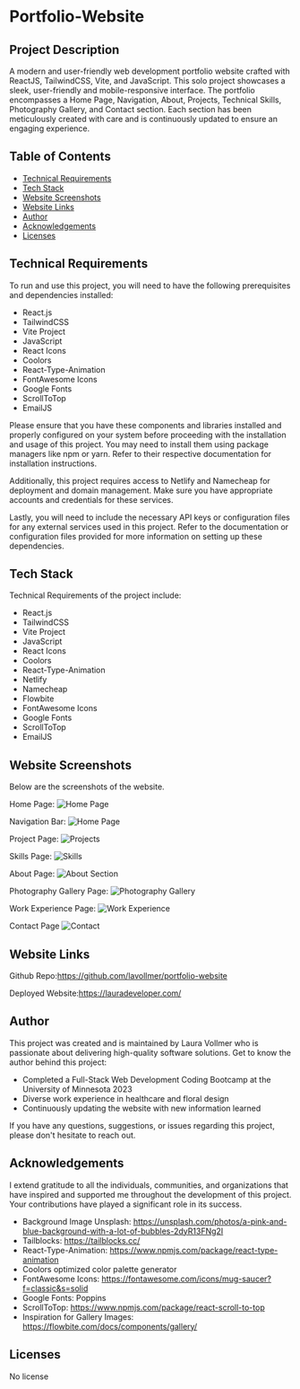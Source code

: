 # Portfolio-Website

## Project Description

A modern and user-friendly web development portfolio website crafted with ReactJS, TailwindCSS, Vite, and JavaScript. This solo project showcases a sleek, user-friendly and mobile-responsive interface. The portfolio encompasses a Home Page, Navigation, About, Projects, Technical Skills, Photography Gallery, and Contact section. Each section has been meticulously created with care and is continuously updated to ensure an engaging experience.

## Table of Contents

- [Technical Requirements](#technical-requirements)
- [Tech Stack](#tech-stack)
- [Website Screenshots](#website-screenshots)
- [Website Links](#website-links)
- [Author](#author)
- [Acknowledgements](#acknowledgements)
- [Licenses](#licenses)

## Technical Requirements

To run and use this project, you will need to have the following prerequisites and dependencies installed:

- React.js
- TailwindCSS
- Vite Project
- JavaScript
- React Icons
- Coolors
- React-Type-Animation
- FontAwesome Icons
- Google Fonts
- ScrollToTop
- EmailJS

Please ensure that you have these components and libraries installed and properly configured on your system before proceeding with the installation and usage of this project. You may need to install them using package managers like npm or yarn. Refer to their respective documentation for installation instructions.

Additionally, this project requires access to Netlify and Namecheap for deployment and domain management. Make sure you have appropriate accounts and credentials for these services.

Lastly, you will need to include the necessary API keys or configuration files for any external services used in this project. Refer to the documentation or configuration files provided for more information on setting up these dependencies.

## Tech Stack

Technical Requirements of the project include:

- React.js
- TailwindCSS
- Vite Project
- JavaScript
- React Icons
- Coolors
- React-Type-Animation
- Netlify
- Namecheap
- Flowbite
- FontAwesome Icons
- Google Fonts
- ScrollToTop
- EmailJS

## Website Screenshots

Below are the screenshots of the website.

Home Page:
![Home Page](./src/assets/READMEphotos/homepage.png)

Navigation Bar:
![Home Page](./src/assets/READMEphotos/Navigation.png)

Project Page:
![Projects](./src/assets/READMEphotos/projects.png)

Skills Page:
![Skills](./src/assets/READMEphotos/technicalskills.png)

About Page:
![About Section](./src/assets/READMEphotos/aboutme.png)

Photography Gallery Page:
![Photography Gallery](./src/assets/READMEphotos/photogallery.png)

Work Experience Page:
![Work Experience](./src/assets/READMEphotos/profwork.png)

Contact Page
![Contact](./src/assets/READMEphotos/contactform.png)

## Website Links

Github Repo:https://github.com/lavollmer/portfolio-website

Deployed Website:https://lauradeveloper.com/

## Author

This project was created and is maintained by Laura Vollmer who is passionate about delivering high-quality software solutions. Get to know the author behind this project:

- Completed a Full-Stack Web Development Coding Bootcamp at the University of Minnesota 2023
- Diverse work experience in healthcare and floral design
- Continuously updating the website with new information learned

If you have any questions, suggestions, or issues regarding this project, please don't hesitate to reach out.

## Acknowledgements

I extend gratitude to all the individuals, communities, and organizations that have inspired and supported me throughout the development of this project. Your contributions have played a significant role in its success.

- Background Image Unsplash: https://unsplash.com/photos/a-pink-and-blue-background-with-a-lot-of-bubbles-2dyR13FNg2I
- Tailblocks: https://tailblocks.cc/
- React-Type-Animation: https://www.npmjs.com/package/react-type-animation
- Coolors optimized color palette generator
- FontAwesome Icons: https://fontawesome.com/icons/mug-saucer?f=classic&s=solid
- Google Fonts: Poppins
- ScrollToTop: https://www.npmjs.com/package/react-scroll-to-top
- Inspiration for Gallery Images: https://flowbite.com/docs/components/gallery/

## Licenses

No license
